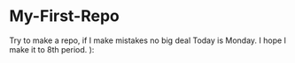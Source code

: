 # My-First-Repo
Try to make a repo, if I make mistakes no big deal
Today is Monday. I hope I make it to 8th period. ):
